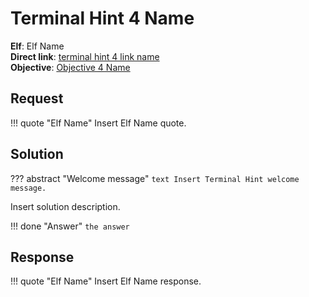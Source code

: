 # Terminal Hint 4 Name

**Elf**: Elf Name<br/>
**Direct link**: [terminal hint 4 link name](https://docker2022.kringlecon.com/?challenge=)<br/>
**Objective**: [Objective 4 Name](../objectives/o4.md)


## Request

!!! quote "Elf Name"
    Insert Elf Name quote.


## Solution

??? abstract "Welcome message"
    ```text
    Insert Terminal Hint welcome message.
    ```

Insert solution description.

!!! done "Answer"
    `the answer`


## Response

!!! quote "Elf Name"
    Insert Elf Name response.
